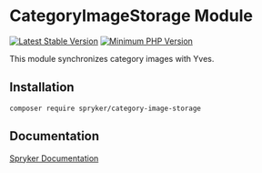 # CategoryImageStorage Module
[![Latest Stable Version](https://poser.pugx.org/spryker/category-image-storage/v/stable.svg)](https://packagist.org/packages/spryker/category-image-storage)
[![Minimum PHP Version](https://img.shields.io/badge/php-%3E%3D%207.4-8892BF.svg)](https://php.net/)

This module synchronizes category images with Yves.

## Installation

```
composer require spryker/category-image-storage
```

## Documentation

[Spryker Documentation](https://academy.spryker.com/developing_with_spryker/module_guide/modules.html)

